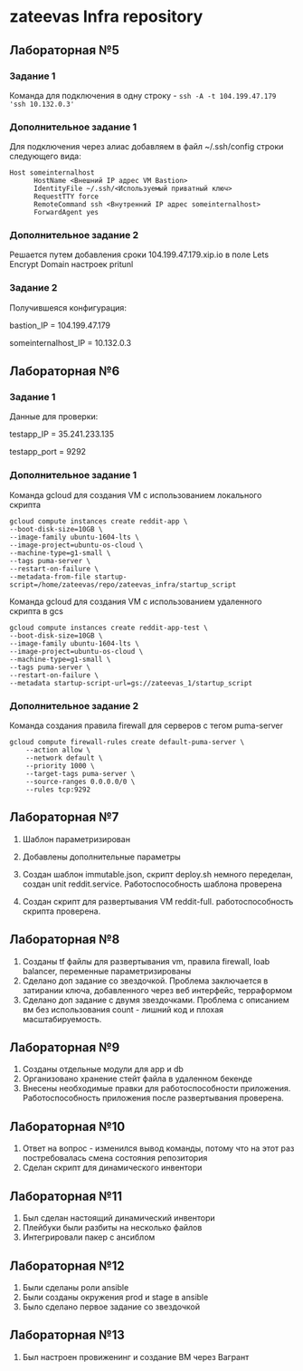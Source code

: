 # zateevas Infra repository
## Лабораторная №5
### Задание 1

Команда для подключения в одну строку - `ssh -A -t 104.199.47.179 'ssh 10.132.0.3'`

### Дополнительное задание 1
Для подключения через алиас добавляем в файл ~/.ssh/config строки следующего вида:

```
Host someinternalhost
      HostName <Внешний IP адрес VM Bastion>
      IdentityFile ~/.ssh/<Используемый приватный ключ>
      RequestTTY force
      RemoteCommand ssh <Внутренний IP адрес someinternalhost>
      ForwardAgent yes
```
### Дополнительное задание 2
Решается путем добавления сроки 104.199.47.179.xip.io в поле Lets Encrypt Domain настроек pritunl

### Задание 2
Получившеяся конфигурация:

bastion_IP = 104.199.47.179

someinternalhost_IP = 10.132.0.3

## Лабораторная №6
### Задание 1

Данные для проверки:

testapp_IP = 35.241.233.135

testapp_port = 9292

### Дополнительное задание 1
Команда gcloud для создания VM с использованием локального скрипта

```
gcloud compute instances create reddit-app \
--boot-disk-size=10GB \
--image-family ubuntu-1604-lts \
--image-project=ubuntu-os-cloud \
--machine-type=g1-small \
--tags puma-server \
--restart-on-failure \
--metadata-from-file startup-script=/home/zateevas/repo/zateevas_infra/startup_script
```

Команда gcloud для создания VM с использованием удаленного скрипта в gcs

```
gcloud compute instances create reddit-app-test \
--boot-disk-size=10GB \
--image-family ubuntu-1604-lts \
--image-project=ubuntu-os-cloud \
--machine-type=g1-small \
--tags puma-server \
--restart-on-failure \
--metadata startup-script-url=gs://zateevas_1/startup_script
```

### Дополнительное задание 2
Команда создания правила firewall для серверов с тегом puma-server
```
gcloud compute firewall-rules create default-puma-server \
	--action allow \
	--network default \
	--priority 1000 \
	--target-tags puma-server \
	--source-ranges 0.0.0.0/0 \
	--rules tcp:9292
```

## Лабораторная №7

1. Шаблон параметризирован

2. Добавлены дополнительные параметры

3. Создан шаблон immutable.json, скрипт deploy.sh немного переделан, создан unit reddit.service. Работоспособность шаблона проверена

4. Создан скрипт для развертывания VM reddit-full. работоспособность скрипта проверена. 

## Лабораторная №8

1. Созданы tf файлы для развертывания vm, правила firewall, loab balancer, переменные параметризированы
2. Сделано доп задание со звездочкой. Проблема заключается в затирании ключа, добавленного через веб интерфейс, терраформом 
3. Сделано доп задание с двумя звездочками. Проблема с описанием вм без использования count - лишний код и плохая масштабируемость.


## Лабораторная №9

1. Созданы отдельные модули для app и db
2. Организовано хранение стейт файла в удаленном бекенде
3. Внесены необходимые правки для работоспособности приложения. Работоспособность приложения после развертывания проверена. 

## Лабораторная №10

1. Ответ на вопрос - изменился вывод команды, потому что на этот раз постребовалась смена состояния репозитория
2. Сделан скрипт для динамического инвентори

## Лабораторная №11

1. Был сделан настоящий динамический инвентори
2. Плейбуки были разбиты на несколько файлов
3. Интегрировали пакер с ансиблом
## Лабораторная №12

1. Были сделаны роли ansible
2. Были созданы окружения prod и stage в ansible
3. Было сделано первое задание со звездочкой

## Лабораторная №13

1. Был настроен провиженинг и создание ВМ через Вагрант

